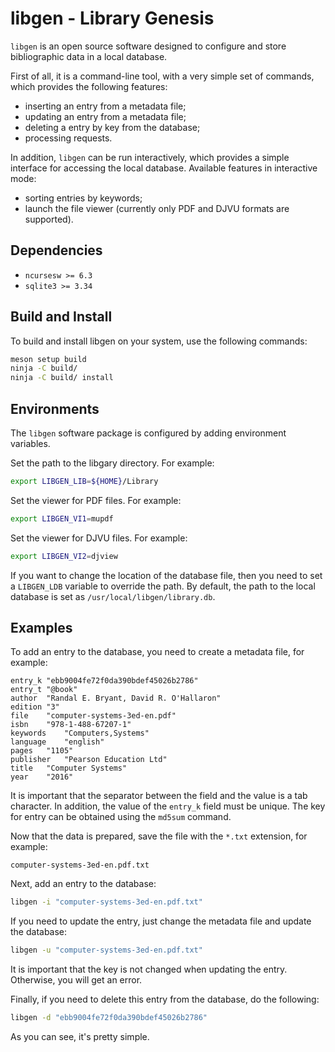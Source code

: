 # libgen - Library Genesis

`libgen` is an open source software designed to configure and store 
bibliographic data in a local database.

First of all, it is a command-line tool, with a very simple set of commands, 
which provides the following features:

- inserting an entry from a metadata file;
- updating an entry from a metadata file;
- deleting a entry by key from the database;
- processing requests.

In addition, `libgen` can be run interactively, which provides a simple 
interface for accessing the local database. Available features in interactive 
mode:

- sorting entries by keywords;
- launch the file viewer (currently only PDF and DJVU formats are supported).

## Dependencies

- `ncursesw >= 6.3`
- `sqlite3 >= 3.34`

## Build and Install

To build and install libgen on your system, use the following commands:
```sh
meson setup build
ninja -C build/
ninja -C build/ install
```

## Environments

The `libgen` software package is configured by adding environment variables.

Set the path to the libgary directory. For example:
```sh
export LIBGEN_LIB=${HOME}/Library
```
Set the viewer for PDF files. For example:
```sh
export LIBGEN_VI1=mupdf
```
Set the viewer for DJVU files. For example:
```sh
export LIBGEN_VI2=djview
```
If you want to change the location of the database file, then you need to set a 
`LIBGEN_LDB` variable to override the path. By default, the path to the local 
database is set as `/usr/local/libgen/library.db`.

## Examples

To add an entry to the database, you need to create a metadata file, for example:
```
entry_k	"ebb9004fe72f0da390bdef45026b2786"
entry_t	"@book"
author	"Randal E. Bryant, David R. O'Hallaron"
edition	"3"
file	"computer-systems-3ed-en.pdf"
isbn	"978-1-488-67207-1"
keywords	"Computers,Systems"
language	"english"
pages	"1105"
publisher	"Pearson Education Ltd"
title	"Computer Systems"
year	"2016"
```
It is important that the separator between the field and the value is a tab 
character. In addition, the value of the `entry_k` field must be unique. The 
key for entry can be obtained using the `md5sum` command.

Now that the data is prepared, save the file with the `*.txt` extension, for 
example:
```
computer-systems-3ed-en.pdf.txt
```
Next, add an entry to the database:
```sh
libgen -i "computer-systems-3ed-en.pdf.txt"
```
If you need to update the entry, just change the metadata file and update the 
database:
```sh
libgen -u "computer-systems-3ed-en.pdf.txt"
```
It is important that the key is not changed when updating the entry. Otherwise, 
you will get an error.

Finally, if you need to delete this entry from the database, do the following:
```sh
libgen -d "ebb9004fe72f0da390bdef45026b2786"
```
As you can see, it's pretty simple.
